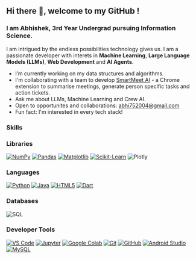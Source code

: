 ## Hi there 👋, welcome to my GitHub !
### I am Abhishek, 3rd Year Undergrad pursuing Information Science.

I am intrigued by the endless possibilities technology gives us. I am a passionate developer with interets in **Machine Learning**, **Large Language Models (LLMs)**, **Web Development** and **AI Agents**.

- I’m currently working on my data structures and algorithms.
- I'm collaborating with a team to develop [SmartMeet AI](https://github.com/Kiranraj077/SmartMeet/) - a Chrome extension to summarise meetings, generate person specific tasks and action tickets. 
- Ask me about LLMs, Machine Learning and Crew AI.
- Open to opportunites and collaborations: [abhi752004@gmail.com](mailto:abhi752004@gmail.com) 
- Fun fact: I'm interested in every tech stack!

### Skills

### Libraries
[![NumPy](https://img.shields.io/badge/NumPy-013243?style=for-the-badge&logo=numpy&logoColor=white)](https://numpy.org/)
[![Pandas](https://img.shields.io/badge/Pandas-150458?style=for-the-badge&logo=pandas&logoColor=white)](https://pandas.pydata.org/)
[![Matplotlib](https://img.shields.io/badge/Matplotlib-ffffff?style=for-the-badge&logo=matplotlib&logoColor=black)](https://matplotlib.org/)
[![Scikit-Learn](https://img.shields.io/badge/Scikit--Learn-F7931E?style=for-the-badge&logo=scikit-learn&logoColor=white)](https://scikit-learn.org/)
![Plotly](https://img.shields.io/badge/Plotly-3F4F75?style=for-the-badge&logo=plotly&logoColor=white)

### Languages
[![Python](https://img.shields.io/badge/Python-3776AB?style=for-the-badge&logo=python&logoColor=white)](https://www.python.org/)
[![Java](https://img.shields.io/badge/Java-007396?style=for-the-badge&logo=java&logoColor=white)](https://www.oracle.com/java/)
[![HTML5](https://img.shields.io/badge/HTML5-E34F26?style=for-the-badge&logo=html5&logoColor=white)](https://developer.mozilla.org/en-US/docs/Web/HTML)
[![Dart](https://img.shields.io/badge/Dart-0175C2?style=for-the-badge&logo=dart&logoColor=white)](https://dart.dev/)

### Databases
![SQL](https://shields.io/badge/SQL-336791?style=for-the-badge&logo=mysql&logoColor=white)

### Developer Tools
[![VS Code](https://img.shields.io/badge/VS%20Code-007ACC?style=for-the-badge&logo=visual-studio-code&logoColor=white)](https://code.visualstudio.com/)
[![Jupyter](https://img.shields.io/badge/Jupyter-F37626?style=for-the-badge&logo=jupyter&logoColor=white)](https://jupyter.org/)
[![Google Colab](https://img.shields.io/badge/Google%20Colab-F9AB00?style=for-the-badge&logo=googlecolab&logoColor=white)](https://colab.research.google.com/)
[![Git](https://img.shields.io/badge/Git-F05032?style=for-the-badge&logo=git&logoColor=white)](https://git-scm.com/)
[![GitHub](https://img.shields.io/badge/GitHub-181717?style=for-the-badge&logo=github&logoColor=white)](https://github.com/)
[![Android Studio](https://img.shields.io/badge/Android%20Studio-3DDC84?style=for-the-badge&logo=android-studio&logoColor=white)](https://developer.android.com/studio)
[![MySQL](https://shields.io/badge/MySQL-4479A1?style=for-the-badge&logo=mysql&logoColor=white)](https://www.mysql.com/)




